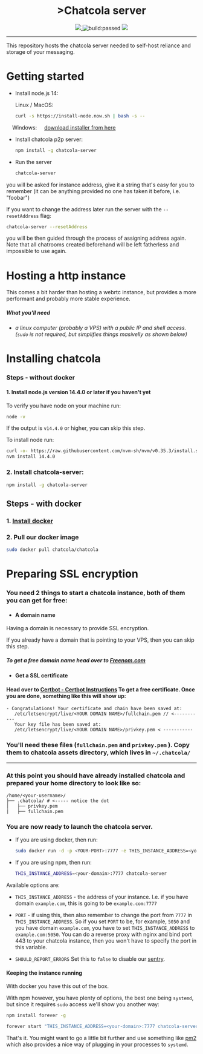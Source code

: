 <h1 align="center">>Chatcola server</h1>

<p align="center">
    <a href="https://hub.docker.com/repository/docker/chatcola/chatcola" alt="Docker image">
        <img src="https://img.shields.io/docker/automated/chatcola/chatcola" />
    </a>
    <a title="Latest push build on default branch: passed" name="status-images" class="pointer open-popup">
        <img src="https://travis-ci.com/Chatcola-com/chatcola.svg?branch=master&amp;status=passed" alt="build:passed">
    </a>
    <a href="https://codeclimate.com/github/Chatcola-com/chatcola/test_coverage">
        <img src="https://api.codeclimate.com/v1/badges/15ccec53546e121c1eff/test_coverage" />
    </a>
</p>

---

This repository hosts the chatcola server needed to self-host reliance and storage of your messaging.

# Getting started

* Install node.js 14: 
  
  Linux / MacOS:
  
  ```bash
  curl -s https://install-node.now.sh | bash -s --
  ```

    Windows:     [download installer from here](https://nodejs.org/dist/v12.18.3/node-v12.18.3-x86.msi)

* Install chatcola p2p server:
  
  ```bash
  npm install -g chatcola-server
  ```

* Run the server
  
  ```bash
  chatcola-server
  ```

you will be asked for instance address, give it a string that's easy for you to remember (it can be anything provided no one has taken it before, i.e. "foobar")

If you want to change the address later run the server with the `--resetAddress` flag:
```bash
chatcola-server --resetAddress
```
you will be then guided through the process of assigning address again. Note that all chatrooms created beforehand will be left fatherless and impossible to use again.

# Hosting a http instance

This comes a bit harder than hosting a webrtc instance, but provides a more performant and probably more stable experience.

##### What you'll need

* ###### a linux computer (probably a VPS) with a public IP and shell access. (`sudo` is not required, but simplifies things masivelly as shown below)

# Installing chatcola

### Steps - without docker

#### 1. Install node.js version 14.4.0 or later if you haven't yet

To verify you have node on your machine run:

```bash
node -v
```

If the output is `v14.4.0` or higher, you can skip this step.

To install node run:

```bash
curl -o- https://raw.githubusercontent.com/nvm-sh/nvm/v0.35.3/install.sh | bash
nvm install 14.4.0
```

### 2. Install chatcola-server:

```bash
npm install -g chatcola-server
```

## Steps - with docker

### 1. [ Install docker ](https://docs.docker.com/get-docker/)

### 2. Pull our docker image

```bash
sudo docker pull chatcola/chatcola
```

# Preparing SSL encryption

### You need 2 things to start a chatcola instance, both of them you can get for free:

* #### A domain name

Having a domain is necessary to provide SSL encryption.

If you already have a domain that is pointing to your VPS, then you can skip this step.

##### To get a free domain name head over to [Freenom.com](https://www.freenom.com/en/index.html?lang=en)

* #### Get a SSL certificate

#### Head over to [Certbot - Certbot Instructions](https://certbot.eff.org/instructions) To get a free certificate. Once you are done, something like this will show up:

```textile
- Congratulations! Your certificate and chain have been saved at:
   /etc/letsencrypt/live/<YOUR DOMAIN NAME>/fullchain.pem // <-----------
   Your key file has been saved at:
   /etc/letsencrypt/live/<YOUR DOMAIN NAME>/privkey.pem < -----------
```

### You'll need these files (`fullchain.pem` and `privkey.pem` ). Copy them to chatcola assets directory, which lives in `~/.chatcola/`

 ---

### At this point you should have already installed chatcola and prepared your home directory to look like so:

```filesystem
/home/<your-username>/
├── .chatcola/ # <----- notice the dot
│   ├── privkey.pem
|   ├── fullchain.pem
```

### You are now ready to launch the chatcola server.

* If you are using docker, then run:
  
  ```bash
  sudo docker run -d -p <YOUR-PORT>:7777 -e THIS_INSTANCE_ADDRESS=<your-domain>:<YOUR-PORT> -v $HOME/.chatcola/:/root/.chatcola chatcola/chatcola
  ```

* If you are using npm, then run:
  
  ```bash
  THIS_INSTANCE_ADDRESS=<your-domain>:7777 chatcola-server
  ```

Available options are:

* `THIS_INSTANCE_ADDRESS` - the address of your instance. I.e. if you have domain `example.com`, this is going to be `example.com:7777` 

* `PORT` - if using this, then also remember to change the port from `7777` in `THIS_INSTANCE_ADDRESS`. So if you set `PORT` to be, for example, `5050` and you have domain `example.com`, you have to set `THIS_INSTANCE_ADDRESS` to `example.com:5050`. You can do a reverse proxy with nginx and bind port 443 to your chatcola instance, then you won't have to specify the port in this variable.

* `SHOULD_REPORT_ERRORS` Set this to `false` to disable our [sentry](https://github.com/getsentry/sentry).

#### Keeping the instance running

With docker you have this out of the box.

With npm however, you have plenty of options, the best one being `systemd`, but since it requires `sudo` access we'll show you another way:

```bash
npm install forever -g
```

```bash
forever start "THIS_INSTANCE_ADDRESS=<your-domain>:7777 chatcola-server"
```

That's it. You might want to go a little bit further and use something like [pm2](https://npmjs.com/package/pm2) which also provides a nice way of plugging in your processes to `systemd`.
